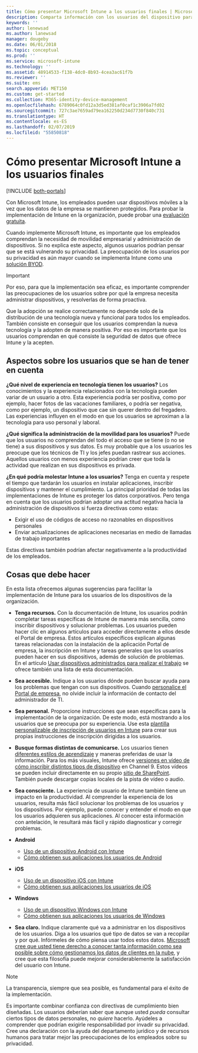 ```yaml
---
title: Cómo presentar Microsoft Intune a los usuarios finales | Microsoft Intune
description: Comparta información con los usuarios del dispositivo para que la implementación de Intune se realice correctamente.
keywords: ''
author: lenewsad
ms.author: lanewsad
manager: dougeby
ms.date: 06/01/2018
ms.topic: conceptual
ms.prod: ''
ms.service: microsoft-intune
ms.technology: ''
ms.assetid: 48914533-f138-4dc0-8b93-4cea3ac61f7b
ms.reviewer: ''
ms.suite: ems
search.appverid: MET150
ms.custom: get-started
ms.collection: M365-identity-device-management
ms.openlocfilehash: 6789064c0fd12a3d5ed381af0caf1c3906a7fd02
ms.sourcegitcommit: 727c3ae7659ad79ea162250d234d7730f840c731
ms.translationtype: HT
ms.contentlocale: es-ES
ms.lasthandoff: 02/07/2019
ms.locfileid: "55850818"
---
```

# <a name="how-to-educate-your-end-users-about-microsoft-intune"></a>Cómo presentar Microsoft Intune a los usuarios finales

[!INCLUDE [both-portals](./includes/note-for-both-portals.md)]

Con Microsoft Intune, los empleados pueden usar dispositivos móviles a la vez que los datos de la empresa se mantienen protegidos. Para probar la implementación de Intune en la organización, puede probar una [evaluación gratuita](app-sdk.md).

Cuando implemente Microsoft Intune, es importante que los empleados comprendan la necesidad de movilidad empresarial y administración de dispositivos. Si no explica este aspecto, algunos usuarios podrían pensar que se está vulnerando su privacidad. La preocupación de los usuarios por su privacidad es aún mayor cuando se implementa Intune como una [solución BYOD](/enterprise-mobility-security/solutions/byod-design-considerations-guide).

> [!Important]
> Por eso, para que la implementación sea eficaz, es importante comprender las preocupaciones de los usuarios sobre por qué la empresa necesita administrar dispositivos, y resolverlas de forma proactiva.

Que la adopción se realice correctamente no depende solo de la distribución de una tecnología nueva y funcional para todos los empleados. También consiste en conseguir que los usuarios comprendan la nueva tecnología y la adopten de manera positiva. Por eso es importante que los usuarios comprendan en qué consiste la seguridad de datos que ofrece Intune y la acepten. 

## <a name="things-to-consider-about-your-users"></a>Aspectos sobre los usuarios que se han de tener en cuenta

__¿Qué nivel de experiencia en tecnología tienen los usuarios?__ Los conocimientos y la experiencia relacionados con la tecnología pueden variar de un usuario a otro. Esta experiencia podría ser positiva, como por ejemplo, hacer fotos de las vacaciones familiares, o podría ser negativa, como por ejemplo, un dispositivo que cae sin querer dentro del fregadero. Las experiencias influyen en el modo en que los usuarios se aproximan a la tecnología para uso personal y laboral.

__¿Qué significa la administración de la movilidad para los usuarios?__ Puede que los usuarios no comprendan del todo el acceso que se tiene (o no se tiene) a sus dispositivos y sus datos. Es muy probable que a los usuarios les preocupe que los técnicos de TI y los jefes puedan rastrear sus acciones. Aquellos usuarios con menos experiencia podrían creer que toda la actividad que realizan en sus dispositivos es privada. 

__¿En qué podría molestar Intune a los usuarios?__  Tenga en cuenta y respete el tiempo que tardarán los usuarios en instalar aplicaciones, inscribir dispositivos y mantener el cumplimiento. La principal prioridad de todas las implementaciones de Intune es proteger los datos corporativos. Pero tenga en cuenta que los usuarios podrían adoptar una actitud negativa hacia la administración de dispositivos si fuerza directivas como estas:  
* Exigir el uso de códigos de acceso no razonables en dispositivos personales
* Enviar actualizaciones de aplicaciones necesarias en medio de llamadas de trabajo importantes  

Estas directivas también podrían afectar negativamente a la productividad de los empleados. 

## <a name="things-you-should-do"></a>Cosas que debe hacer

En esta lista ofrecemos algunas sugerencias para facilitar la implementación de Intune para los usuarios de los dispositivos de la organización.

* __Tenga recursos.__ Con la documentación de Intune, los usuarios podrán completar tareas específicas de Intune de manera más sencilla, como inscribir dispositivos y solucionar problemas. Los usuarios pueden hacer clic en algunos artículos para acceder directamente a ellos desde el Portal de empresa. Estos artículos específicos explican algunas tareas relacionadas con la instalación de la aplicación Portal de empresa, la inscripción en Intune y tareas generales que los usuarios pueden hacer en sus dispositivos, además de solución de problemas. En el artículo [Usar dispositivos administrados para realizar el trabajo](/intune-user-help/use-managed-devices-to-get-work-done) se ofrece también una lista de esta documentación.

* __Sea accesible.__ Indique a los usuarios dónde pueden buscar ayuda para los problemas que tengan con sus dispositivos. Cuando [personalice el Portal de empresa](company-portal-customize.md), no olvide incluir la información de contacto del administrador de TI.

* __Sea personal.__ Proporcione instrucciones que sean específicas para la implementación de la organización. De este modo, está mostrando a los usuarios que se preocupa por su experiencia. Use esta [plantilla personalizable de inscripción de usuarios en Intune](https://gallery.technet.microsoft.com/office/Intune-End-User-Enrollment-3a0c9b0c) para crear sus propias instrucciones de inscripción dirigidas a los usuarios.

* __Busque formas distintas de comunicarse.__ Los usuarios tienen [diferentes estilos de aprendizaje](https://www.umassd.edu/dss/resources/facultystaff/howtoteachandaccommodate/howtoaccommodatedifferentlearningstyles/) y maneras preferidas de usar la información. Para los más visuales, Intune ofrece [versiones en vídeo de cómo inscribir distintos tipos de dispositivo](https://channel9.msdn.com/Series/IntuneEnrollment) en Channel 9. Estos vídeos se pueden incluir directamente en su propio [sitio de SharePoint](https://support.office.com/article/Embed-a-video-from-Office-365-Video-59e19984-c34e-4be8-889b-f6fa93910581). También puede descargar copias locales de la pista de vídeo o audio.

* __Sea consciente.__ La experiencia de usuario de Intune también tiene un impacto en la productividad. Al comprender la experiencia de los usuarios, resulta más fácil solucionar los problemas de los usuarios y los dispositivos. Por ejemplo, puede conocer y entender el modo en que los usuarios adquieren sus aplicaciones. Al conocer esta información con antelación, le resultará más fácil y rápido diagnosticar y corregir problemas.

* **Android**
  * [Uso de un dispositivo Android con Intune](/intune-user-help/using-your-android-device-with-intune)
  * [Cómo obtienen sus aplicaciones los usuarios de Android](end-user-apps-android.md)

* **iOS**
  * [Uso de un dispositivo iOS con Intune](/intune-user-help/using-your-ios-device-with-intune)
  * [Cómo obtienen sus aplicaciones los usuarios de iOS](end-user-apps-ios.md)

* **Windows**
  * [Uso de un dispositivo Windows con Intune](/intune-user-help/using-your-windows-device-with-intune)
  * [Cómo obtienen sus aplicaciones los usuarios de Windows](end-user-apps-windows.md)

* __Sea claro.__ Indique claramente qué va a administrar en los dispositivos de los usuarios. Diga a los usuarios qué tipo de datos se van a recopilar y por qué. Infórmeles de cómo piensa usar todos estos datos. [Microsoft cree que usted tiene derecho a conocer tanta información como sea posible sobre cómo gestionamos los datos de clientes en la nube](https://www.microsoft.com/trustcenter/about/transparency), y cree que esta filosofía puede mejorar considerablemente la satisfacción del usuario con Intune.

>[!Note]
> La transparencia, siempre que sea posible, es fundamental para el éxito de la implementación.

Es importante combinar confianza con directivas de cumplimiento bien diseñadas. Los usuarios deberían saber que aunque usted *pueda* consultar ciertos tipos de datos personales, no *quiere* hacerlo. Ayúdeles a comprender que podrían exigirle responsabilidad por invadir su privacidad. Cree una declaración con la ayuda del departamento jurídico y de recursos humanos para tratar mejor las preocupaciones de los empleados sobre su privacidad.
